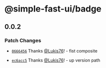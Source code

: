 # @simple-fast-ui/badge

## 0.0.2

### Patch Changes

- [`0666456`](https://github.com/Lukis76/simple-fast-ui/commit/0666456187ad694fb84f022aa51d4665cb866961) Thanks [@Lukis76](https://github.com/Lukis76)! - fist composite

- [`ec6acc5`](https://github.com/Lukis76/simple-fast-ui/commit/ec6acc5446c3a9e725032e14dc798b23fd800ca3) Thanks [@Lukis76](https://github.com/Lukis76)! - up version path
